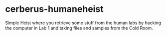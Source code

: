 # cerberus-humaneheist
Simple Heist where you retrieve some stuff from the human labs by hacking the computer in Lab 1 and taking files and samples from the Cold Room.
